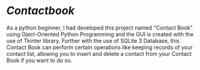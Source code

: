 # _Contactbook_
As a python beginner, I had developed this project named "Contact Book" using Oject-Oriented Python Programming and the GUI is created with the use of Tkinter library. Further with the use of SQLite 3 Database, this Contact Book can perform certain operations like keeping records of your contact list, allowing you to insert and delete a contact from your Contact Book if you want to do so.
